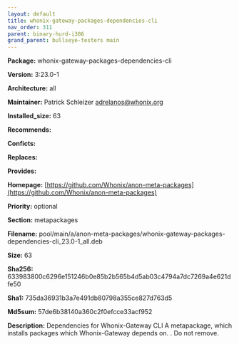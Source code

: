 ```yaml
---
layout: default
title: whonix-gateway-packages-dependencies-cli
nav_order: 311
parent: binary-hurd-i386
grand_parent: bullseye-testers main
---
```


**Package:** whonix-gateway-packages-dependencies-cli

**Version:** 3:23.0-1

**Architecture:**  all

**Maintainer:**  Patrick Schleizer <adrelanos@whonix.org>

**Installed_size:**  63

**Recommends:**  

**Conficts:**  

**Replaces:**  

**Provides:**  

**Homepage:**  [https://github.com/Whonix/anon-meta-packages](https://github.com/Whonix/anon-meta-packages)

**Priority:**  optional

**Section:** metapackages

**Filename:**  pool/main/a/anon-meta-packages/whonix-gateway-packages-dependencies-cli_23.0-1_all.deb

**Size:**  63

**Sha256:**  633983800c6296e151246b0e85b2b565b4d5ab03c4794a7dc7269a4e621dfe50

**Sha1:**  735da36931b3a7e491db80798a355ce827d763d5

**Md5sum:**  57de6b38140a360c2f0efcce33acf952

**Description:** Dependencies for Whonix-Gateway CLI
 A metapackage, which installs packages which Whonix-Gateway
 depends on.
 .
 Do not remove.


